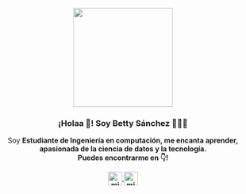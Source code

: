 

<p align="center" width="300">
   <img align="center" width="200" src="https://drive.google.com/file/d/1vB0KBJhkStDvmlUJAQ9WdB7762pI9U3P/view?usp=sharing" />
   <h3 align="center">¡Holaa 👋! Soy Betty Sánchez 👨🏻‍💻</h3>
</p>

<p align="center">Soy <strong>Estudiante de Ingeniería en computación, me encanta aprender, apasionada de la ciencia de datos y la tecnología.<br />Puedes encontrarme en 👇!</p>
<p align="center">
   <!--<a href="https://youtube.com/midudev" target="blank" style='margin-right:4px'>
    <img align="center" src="https://cdn.jsdelivr.net/npm/simple-icons@3.0.1/icons/youtube.svg" alt="midudev" height="28px" width="28px" />
  </a>-->
  <a href="https://www.instagram.com/bettysanchez7/" target="blank">
    <img align="center" src="https://cdn.jsdelivr.net/npm/simple-icons@3.0.1/icons/instagram.svg" alt="midu.dev" height="28px" width="28px" />
  </a>
  <a href="https://twitter.com/BettySnchez18" target="blank">
    <img align="center" src="https://cdn.jsdelivr.net/npm/simple-icons@3.0.1/icons/twitter.svg" alt="midudev" height="28px" width="28px" />
  </a>
</p>

<!--
**BettySanchez7/BettySanchez7** is a ✨ _special_ ✨ repository because its `README.md` (this file) appears on your GitHub profile.

Here are some ideas to get you started:

- 🔭 I’m currently working on ...
- 🌱 I’m currently learning ...
- 👯 I’m looking to collaborate on ...
- 🤔 I’m looking for help with ...
- 💬 Ask me about ...
- 📫 How to reach me: ...
- 😄 Pronouns: ...
- ⚡ Fun fact: ...
-->
